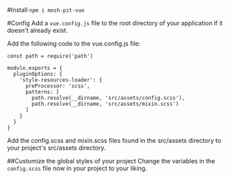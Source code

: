 #Install
`npm i mosh-pit-vue`

#Config
Add a `vue.config.js` file to the root directory of your application if it doesn't already exist.

Add the following code to the vue.config.js file:
```$xslt
const path = require('path')

module.exports = {
  pluginOptions: {
    'style-resources-loader': {
      preProcessor: 'scss',
      patterns: [
        path.resolve(__dirname, 'src/assets/config.scss'),
        path.resolve(__dirname, 'src/assets/mixin.scss')
      ]
    }
  }
}
```

Add the config.scss and mixin.scss files found in the src/assets directory to your project's src/assets directory.


##Customize the global styles of your project
Change the variables in the `config.scss` file now in your project to your liking.
